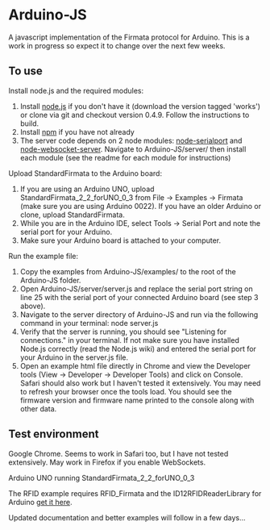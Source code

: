 Arduino-JS
===

A javascript implementation of the Firmata protocol for Arduino. This is a work in progress so expect it to change over the next few weeks.

To use
---

Install node.js and the required modules:

1. Install [node.js](http://www.github.com/joyent/node) if you don't have it (download the version tagged 'works') or clone via git and checkout version 0.4.9. Follow the instructions to build.
2. Install [npm](http://npmjs.org/) if you have not already
3. The server code depends on 2 node modules: [node-serialport](https://github.com/voodootikigod/node-serialport) and [node-websocket-server](https://github.com/miksago/node-websocket-server). Navigate to Arduino-JS/server/ then install each module (see the readme for each module for instructions)

Upload StandardFirmata to the Arduino board:

1. If you are using an Arduino UNO, upload StandardFirmata_2_2_forUNO_0_3 from File -> Examples -> Firmata (make sure you are using Arduino 0022). If you have an older Arduino or clone, upload StandardFirmata.
2. While you are in the Arduino IDE, select Tools -> Serial Port and note the serial port for your Arduino.
3. Make sure your Arduino board is attached to your computer.

Run the example file:

1. Copy the examples from Arduino-JS/examples/ to the root of the Arduino-JS folder.
2. Open Arduino-JS/server/server.js and replace the serial port string on line 25 with the serial port of your connected Arduino board (see step 3 above).
3. Navigate to the server directory of Arduino-JS and run via the following command in your terminal: node server.js
4. Verify that the server is running, you should see "Listening for connections." in your terminal. If not make sure you have installed Node.js correctly (read the Node.js wiki) and entered the serial port for your Arduino in the server.js file.
5. Open an example html file directly in Chrome and view the Developer tools (View -> Developer -> Developer Tools) and click on Console. Safari should also work but I haven't tested it extensively. You may need to refresh your browser once the tools load. You should see the firmware version and firmware name printed to the console along with other data.

Test environment
---

Google Chrome. Seems to work in Safari too, but I have not tested extensively. May work in Firefox if you enable WebSockets.

Arduino UNO running StandardFirmata_2_2_forUNO_0_3

The RFID example requires RFID_Firmata and the ID12RFIDReaderLibrary for Arduino [get it here](https://github.com/soundanalogous/ID-12-RFID-Reader-Library).

Updated documentation and better examples will follow in a few days...



